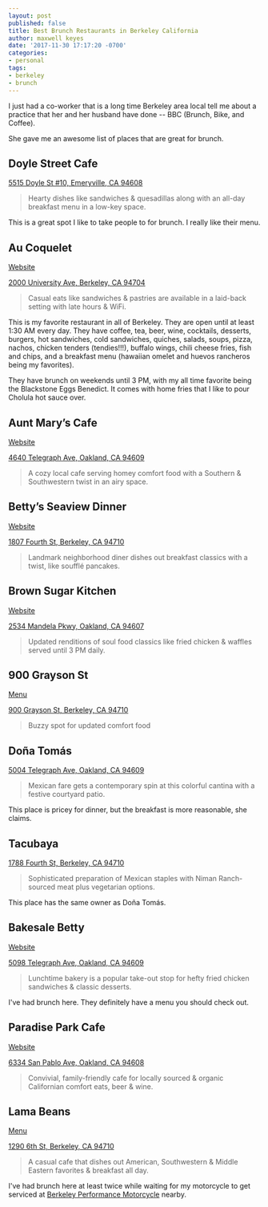 ```yaml
---
layout: post
published: false
title: Best Brunch Restaurants in Berkeley California
author: maxwell keyes
date: '2017-11-30 17:17:20 -0700'
categories:
- personal
tags:
- berkeley
- brunch
---
```


I just had a co-worker that is a long time Berkeley area local tell me about a
practice that her and her husband have done -- BBC (Brunch, Bike, and Coffee).

She gave me an awesome list of places that are great for brunch.

## Doyle Street Cafe

[5515 Doyle St #10, Emeryville, CA 94608][10]

> Hearty dishes like sandwiches & quesadillas along with an all-day breakfast
> menu in a low-key space.

This is a great spot I like to take people to for brunch. I really like their
menu.

## Au Coquelet

[Website][16]

[2000 University Ave, Berkeley, CA 94704][11]

> Casual eats like sandwiches & pastries are available in a laid-back setting
> with late hours & WiFi.

This is my favorite restaurant in all of Berkeley. They are open until at
least 1:30 AM every day. They have coffee, tea, beer, wine, cocktails,
desserts, burgers, hot sandwiches, cold sandwiches, quiches, salads, soups,
pizza, nachos, chicken tenders (tendies!!!), buffalo wings, chili cheese fries,
fish and chips, and a breakfast menu (hawaiian omelet and huevos rancheros
being my favorites).

They have brunch on weekends until 3 PM, with my all time favorite being the
Blackstone Eggs Benedict. It comes with home fries that I like to pour Cholula
hot sauce over.

## Aunt Mary’s Cafe

[Website][14]

[4640 Telegraph Ave, Oakland, CA 94609][13]

> A cozy local cafe serving homey comfort food with a Southern & Southwestern
> twist in an airy space.

## Betty’s Seaview Dinner

[Website][15]

[1807 Fourth St, Berkeley, CA 94710][12]

> Landmark neighborhood diner dishes out breakfast classics with a twist, like
> soufflé pancakes.

## Brown Sugar Kitchen

[Website][20]

[2534 Mandela Pkwy, Oakland, CA 94607][1]

> Updated renditions of soul food classics like fried chicken & waffles served
> until 3 PM daily.

## 900 Grayson St

[Menu][19]

[900 Grayson St, Berkeley, CA 94710][2]

> Buzzy spot for updated comfort food

## Doña Tomás

[5004 Telegraph Ave, Oakland, CA 94609][3]

> Mexican fare gets a contemporary spin at this colorful cantina with a
> festive courtyard patio.

This place is pricey for dinner, but the breakfast is more reasonable,
she claims.

## Tacubaya

[1788 Fourth St, Berkeley, CA 94710][4]

> Sophisticated preparation of Mexican staples with Niman Ranch-sourced meat
> plus vegetarian options.

This place has the same owner as Doña Tomás.

## Bakesale Betty

[Website][17]

[5098 Telegraph Ave, Oakland, CA 94609][5]

> Lunchtime bakery is a popular take-out stop for hefty fried chicken
> sandwiches & classic desserts.

I've had brunch here. They definitely have a menu you should check out.

## Paradise Park Cafe

[Website][18]

[6334 San Pablo Ave, Oakland, CA 94608][6]

> Convivial, family-friendly cafe for locally sourced & organic Californian
> comfort eats, beer & wine.

## Lama Beans

[Menu][8]

[1290 6th St, Berkeley, CA 94710][7]

> A casual cafe that dishes out American, Southwestern & Middle Eastern
> favorites & breakfast all day.

I've had brunch here at least twice while waiting for my motorcycle to get
serviced at [Berkeley Performance Motorcycle][9] nearby.

[1]: https://www.google.com/maps/place/Brown+Sugar+Kitchen/@37.8203088,-122.2909743,17z/data=!3m1!4b1!4m8!1m2!10m1!1e1!3m4!1s0x80857e22979b9f63:0xde4f33b0516b40ae!8m2!3d37.8203046!4d-122.2887803
[2]: https://www.google.com/maps/place/900+Grayson+St,+Berkeley,+CA+94710/@37.8551928,-122.2944919,17z/data=!3m1!4b1!4m8!1m2!10m1!1e1!3m4!1s0x80857ef3957296ed:0x4cb9046044226b64!8m2!3d37.8551886!4d-122.2922979
[3]: https://www.google.com/maps/place/Do%C3%B1a+Tom%C3%A1s/@37.8364976,-122.2644012,17z/data=!4m8!1m2!10m1!1e1!3m4!1s0x80857de1072035ef:0x7efe7f4f228c7522!8m2!3d37.8364934!4d-122.2622072
[4]: https://www.google.com/maps/place/Tacubaya/@37.8700289,-122.3036664,17z/data=!3m1!4b1!4m8!1m2!10m1!1e1!3m4!1s0x80857edca1897b1b:0x923633f7623a8053!8m2!3d37.8700247!4d-122.3014724
[5]: https://www.google.com/maps/place/Bakesale+Betty/@37.837006,-122.2642981,17.02z/data=!4m8!1m2!10m1!1e1!3m4!1s0x80857de0fe9a16bb:0x5e59c32ffee49f70!8m2!3d37.8370554!4d-122.2620623
[6]: https://www.google.com/maps/place/Paradise+Park+Cafe/@37.8468434,-122.2868495,17z/data=!3m1!4b1!4m8!1m2!10m1!1e1!3m4!1s0x80857e612d3a9645:0x50a9397cc272582a!8m2!3d37.8468392!4d-122.2846555
[7]: https://www.google.com/maps/place/Lama+Beans/@37.8796094,-122.3039131,17.01z/data=!4m8!1m2!10m1!1e1!3m4!1s0x80857ed18f296ac9:0x6cde52d63d2c311f!8m2!3d37.879622!4d-122.30171
[8]: http://www.lamabeanscafeberkeley.com/menu.aspx
[9]: http://www.bpmotorcycle.com/
[10]: https://www.google.com/maps/place/Doyle+Street+Cafe/@37.8381187,-122.2892876,17z/data=!3m1!4b1!4m5!3m4!1s0x80857e69c6b1190f:0x4cb6776373016f4d!8m2!3d37.8381145!4d-122.2870936
[11]: https://www.google.com/maps/place/Au+Coquelet/@37.8717402,-122.272772,17z/data=!3m1!4b1!4m5!3m4!1s0x80857e9ecee58a53:0x215ae5eaba9dda86!8m2!3d37.871736!4d-122.270578
[12]: https://www.google.com/maps/place/Bette's+Oceanview+Diner/@37.8698197,-122.3026645,17z/data=!3m1!4b1!4m5!3m4!1s0x80857edd314a21fd:0x23c3f24958a1705b!8m2!3d37.8698197!4d-122.3004705
[13]: https://www.google.com/maps/place/Aunt+Mary's+Cafe/@37.8341343,-122.2650834,17z/data=!4m5!3m4!1s0x80857de261216825:0xb81ef5f34a63df21!8m2!3d37.8341343!4d-122.2628894
[14]: http://www.auntmaryscafe.com/
[15]: http://bettesdiner.com/
[16]: http://www.aucoquelet.com/
[17]: http://www.bakesalebetty.com/
[18]: https://www.paradiseparkcafe.com/
[19]: https://www.900grayson.com/900-grayson-menus/
[20]: http://www.brownsugarkitchen.com/

